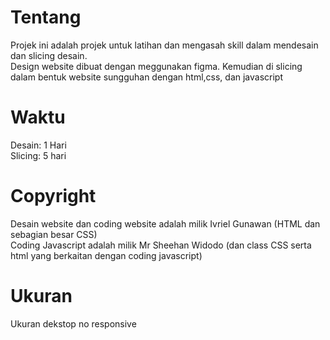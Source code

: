 # Tentang
Projek ini adalah projek untuk latihan dan mengasah skill dalam mendesain dan slicing desain.\
Design website dibuat dengan meggunakan figma. Kemudian di slicing dalam bentuk website sungguhan dengan html,css, dan javascript
# Waktu
Desain: 1 Hari\
Slicing: 5 hari
# Copyright
Desain website dan coding website adalah milik Ivriel Gunawan (HTML dan sebagian besar CSS)\
Coding Javascript adalah milik Mr Sheehan Widodo (dan class CSS serta html yang berkaitan dengan coding javascript)
# Ukuran 
Ukuran dekstop no responsive
